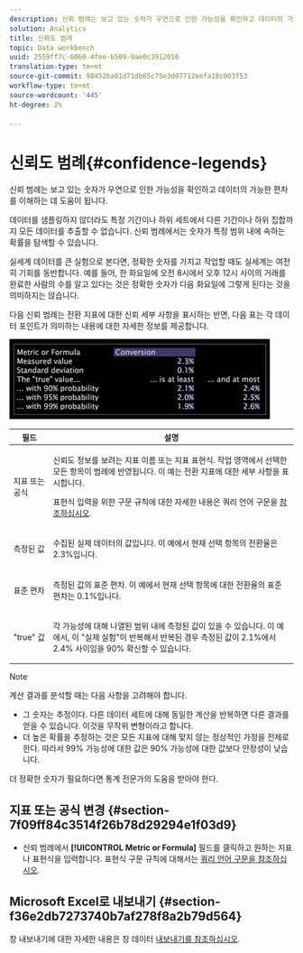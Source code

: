 ```yaml
---
description: 신뢰 범례는 보고 있는 숫자가 우연으로 인한 가능성을 확인하고 데이터의 가능한 편차를 이해하는 데 도움이 됩니다.
solution: Analytics
title: 신뢰도 범례
topic: Data workbench
uuid: 2559ff7c-6060-4fee-b509-9ae0c3912016
translation-type: tm+mt
source-git-commit: 98452ba81d71db65c75e3d07712eefa18c003f53
workflow-type: tm+mt
source-wordcount: '445'
ht-degree: 2%

---
```



# 신뢰도 범례{#confidence-legends}

신뢰 범례는 보고 있는 숫자가 우연으로 인한 가능성을 확인하고 데이터의 가능한 편차를 이해하는 데 도움이 됩니다.

데이터를 샘플링하지 않더라도 특정 기간이나 하위 세트에서 다른 기간이나 하위 집합까지 모든 데이터를 추출할 수 없습니다. 신뢰 범례에서는 숫자가 특정 범위 내에 속하는 확률을 탐색할 수 있습니다.

실세계 데이터를 큰 실험으로 본다면, 정확한 숫자를 가지고 작업할 때도 실세계는 여전히 기회를 동반합니다. 예를 들어, 한 화요일에 오전 8시에서 오후 12시 사이의 거래를 완료한 사람의 수를 알고 있다는 것은 정확한 숫자가 다음 화요일에 그렇게 된다는 것을 의미하지는 않습니다.

다음 신뢰 범례는 전환 지표에 대한 신뢰 세부 사항을 표시하는 반면, 다음 표는 각 데이터 포인트가 의미하는 내용에 대한 자세한 정보를 제공합니다.

![](assets/lgd_ConfidenceLegend.png)

<table id="table_387F22C7EF4E4DE9AD810D3D9204676F"> 
 <thead> 
  <tr> 
   <th colname="col1" class="entry"> 필드 </th> 
   <th colname="col2" class="entry"> 설명 </th> 
  </tr> 
 </thead>
 <tbody> 
  <tr> 
   <td colname="col1"> <p>지표 또는 공식 </p> </td> 
   <td colname="col2"> <p>신뢰도 정보를 보려는 지표 이름 또는 지표 표현식. 작업 영역에서 선택한 모든 항목이 범례에 반영됩니다. 이 예는 전환 지표에 대한 세부 사항을 표시합니다. </p> <p>표현식 입력을 위한 구문 규칙에 대한 자세한 내용은 쿼리 언어 구문을 <a href="../../../../home/c-get-started/c-qry-lang-syntx/c-qry-lang-syntx.md#concept-15d1d3f5164a47d49468c5acb7299d9f"> 참조하십시오</a>. </p> </td> 
  </tr> 
  <tr> 
   <td colname="col1"> <p>측정된 값 </p> </td> 
   <td colname="col2"> <p>수집된 실제 데이터의 값입니다. 이 예에서 현재 선택 항목의 전환율은 2.3%입니다. </p> </td> 
  </tr> 
  <tr> 
   <td colname="col1"> <p>표준 편차 </p> </td> 
   <td colname="col2"> <p>측정된 값의 표준 편차. 이 예에서 현재 선택 항목에 대한 전환율의 표준 편차는 0.1%입니다. </p> </td> 
  </tr> 
  <tr> 
   <td colname="col1"> <p>"true" 값 </p> </td> 
   <td colname="col2"> <p>각 가능성에 대해 나열된 범위 내에 측정된 값이 있을 수 있습니다. 이 예에서, 이 "실제 실험"이 반복해서 반복된 경우 측정된 값이 2.1%에서 2.4% 사이임을 90% 확신할 수 있습니다. </p> </td> 
  </tr> 
 </tbody> 
</table>

>[!NOTE]
>
>계산 결과를 분석할 때는 다음 사항을 고려해야 합니다.
>* 그 숫자는 추정이다. 다른 데이터 세트에 대해 동일한 계산을 반복하면 다른 결과를 얻을 수 있습니다. 이것을 무작위 변형이라고 합니다.
>* 더 높은 확률을 추정하는 것은 모든 지표에 대해 맞지 않는 정상적인 가정을 전제로 한다. 따라서 99% 가능성에 대한 값은 90% 가능성에 대한 값보다 안정성이 낮습니다.

>
>
더 정확한 숫자가 필요하다면 통계 전문가의 도움을 받아야 한다.

## 지표 또는 공식 변경 {#section-7f09ff84c3514f26b78d29294e1f03d9}

* 신뢰 범례에서 **[!UICONTROL Metric or Formula]** 필드를 클릭하고 원하는 지표나 표현식을 입력합니다. 표현식 구문 규칙에 대해서는 [쿼리 언어 구문을 참조하십시오](../../../../home/c-get-started/c-qry-lang-syntx/c-qry-lang-syntx.md#concept-15d1d3f5164a47d49468c5acb7299d9f).

## Microsoft Excel로 내보내기 {#section-f36e2db7273740b7af278f8a2b79d564}

창 내보내기에 대한 자세한 내용은 창 데이터 [내보내기를 참조하십시오](../../../../home/c-get-started/c-wk-win-wksp/c-exp-win-data.md#concept-8df61d64ed434cc5a499023c44197349).
